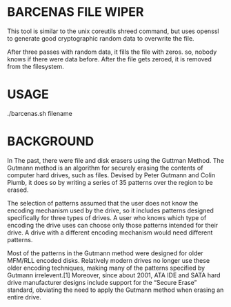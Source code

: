
BARCENAS FILE WIPER
===================


 This tool is similar to the unix coreutils shreed command, but uses openssl to generate good cryptographic random data 
to overwrite the file.

 After three passes with random data, it fills the file with zeros. so, nobody knows if there were data before. After the
file gets zeroed, it is removed from the filesystem.

USAGE
=====

 ./barcenas.sh filename


BACKGROUND
==========

 In The past, there were file and disk erasers using the Guttman Method. The Gutmann method is an algorithm for securely erasing 
the contents of computer hard drives, such as files. Devised by Peter Gutmann and Colin Plumb, it does so by writing 
a series of 35 patterns over the region to be erased.

 The selection of patterns assumed that the user does not know the encoding mechanism used by the drive, so it includes 
patterns designed specifically for three types of drives. A user who knows which type of encoding the drive uses can choose 
only those patterns intended for their drive. A drive with a different encoding mechanism would need different patterns.

 Most of the patterns in the Gutmann method were designed for older MFM/RLL encoded disks. 
Relatively modern drives no longer use these older encoding techniques, making many of the patterns specified by Gutmann 
irrelevent.[1] Moreover, since about 2001, ATA IDE and SATA hard drive manufacturer designs include support for the “Secure Erase” 
standard, obviating the need to apply the Gutmann method when erasing an entire drive.

